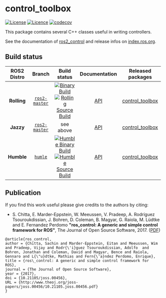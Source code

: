 control_toolbox
===========
[![License](https://img.shields.io/badge/License-BSD%203--Clause-blue.svg)](https://opensource.org/licenses/BSD-3-Clause)
[![Licence](https://img.shields.io/badge/License-Apache%202.0-blue.svg)](https://opensource.org/licenses/Apache-2.0)
[![codecov](https://codecov.io/gh/ros-controls/control_toolbox/branch/humble/graph/badge.svg?token=0o4dFzADHj)](https://codecov.io/gh/ros-controls/control_toolbox/tree/humble)

This package contains several C++ classes useful in writing controllers.

See the documentation of [ros2_control](http://control.ros.org) and release infos on [index.ros.org](http://index.ros.org/p/control_toolbox).

## Build status
ROS2 Distro | Branch | Build status | Documentation | Released packages
:---------: | :----: | :----------: | :-----------: | :---------------:
**Rolling** | [`ros2-master`](https://github.com/ros-controls/control_toolbox/tree/ros2-master) | [![Binary Build](https://github.com/ros-controls/control_toolbox/actions/workflows/build-binary.yml/badge.svg?branch=ros2-master)](https://github.com/ros-controls/control_toolbox/actions/workflows/build-binary.yml?branch=ros2-master) <br /> [![Rolling Source Build](https://github.com/ros-controls/control_toolbox/actions/workflows/build-source.yml/badge.svg?branch=ros2-master)](https://github.com/ros-controls/control_toolbox/actions/workflows/build-source.yml?branch=ros2-master) | [API](http://docs.ros.org/en/rolling/p/control_toolbox/)  | [control_toolbox](https://index.ros.org/p/control_toolbox/#rolling)
**Jazzy** | [`ros2-master`](https://github.com/ros-controls/control_toolbox/tree/ros2-master) | see above | [API](http://docs.ros.org/en/jazzy/p/control_toolbox/) | [control_toolbox](https://index.ros.org/p/control_toolbox/#jazzy)
**Humble** | [`humle`](https://github.com/ros-controls/control_toolbox/tree/humle) | [![Humble Binary Build](https://github.com/ros-controls/control_toolbox/actions/workflows/humble-build-binary.yml/badge.svg?branch=ros2-master)](https://github.com/ros-controls/control_toolbox/actions/workflows/build-binary.yml?branch=ros2-master) <br /> [![Humble Source Build](https://github.com/ros-controls/control_toolbox/actions/workflows/humble-build-source.yml/badge.svg?branch=ros2-master)](https://github.com/ros-controls/control_toolbox/actions/workflows/build-source.yml?branch=ros2-master) | [API](http://docs.ros.org/en/humble/p/control_toolbox/) | [control_toolbox](https://index.ros.org/p/control_toolbox/#humble)

## Publication

If you find this work useful please give credits to the authors by citing:

* S. Chitta, E. Marder-Eppstein, W. Meeussen, V. Pradeep, A. Rodríguez Tsouroukdissian, J. Bohren, D. Coleman, B. Magyar, G. Raiola, M. Lüdtke and E. Fernandez Perdomo
**"ros_control: A generic and simple control framework for ROS"**,
The Journal of Open Source Software, 2017. ([PDF](http://www.theoj.org/joss-papers/joss.00456/10.21105.joss.00456.pdf))

```
@article{ros_control,
author = {Chitta, Sachin and Marder-Eppstein, Eitan and Meeussen, Wim and Pradeep, Vijay and Rodr{\'i}guez Tsouroukdissian, Adolfo  and Bohren, Jonathan and Coleman, David and Magyar, Bence and Raiola, Gennaro and L{\"u}dtke, Mathias and Fern{\'a}ndez Perdomo, Enrique},
title = {ros\_control: A generic and simple control framework for ROS},
journal = {The Journal of Open Source Software},
year = {2017},
doi = {10.21105/joss.00456},
URL = {http://www.theoj.org/joss-papers/joss.00456/10.21105.joss.00456.pdf}
}
```
